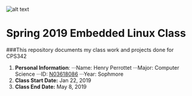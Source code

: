 ![alt text](https://newpaltz.edu/media/identity/logos/newpaltzlogo.jpg)

# Spring 2019 Embedded Linux Class

###This repository documents my class work and projects done for CPS342

1. **Personal Information**:
···Name: Henry Perrottet
···Major: Computer Science
···ID: [N03618086](https://github.com/perrotth1?tab=repositories)
···Year: Sophmore
2. **Class Start Date:** Jan 22, 2019
3. **Class End Date:** May 8, 2019



